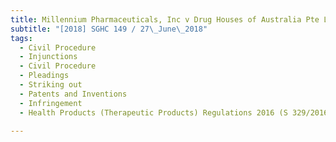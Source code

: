 ```yaml
---
title: Millennium Pharmaceuticals, Inc v Drug Houses of Australia Pte Ltd 
subtitle: "[2018] SGHC 149 / 27\_June\_2018"
tags:
  - Civil Procedure
  - Injunctions
  - Civil Procedure
  - Pleadings
  - Striking out
  - Patents and Inventions
  - Infringement
  - Health Products (Therapeutic Products) Regulations 2016 (S 329/2016)

---
```



